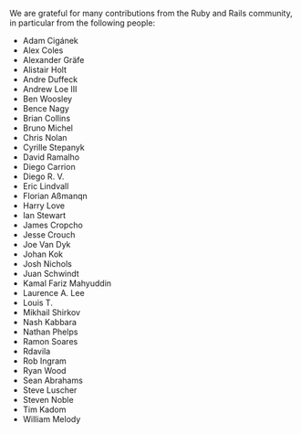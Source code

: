 We are grateful for many contributions from the Ruby and Rails
community, in particular from the following people:

* Adam Cigánek
* Alex Coles
* Alexander Gräfe
* Alistair Holt
* Andre Duffeck
* Andrew Loe III
* Ben Woosley
* Bence Nagy
* Brian Collins
* Bruno Michel
* Chris Nolan
* Cyrille Stepanyk
* David Ramalho
* Diego Carrion
* Diego R. V.
* Eric Lindvall
* Florian Aßmanqn
* Harry Love
* Ian Stewart
* James Cropcho
* Jesse Crouch
* Joe Van Dyk
* Johan Kok
* Josh Nichols
* Juan Schwindt
* Kamal Fariz Mahyuddin
* Laurence A. Lee
* Louis T.
* Mikhail Shirkov
* Nash Kabbara
* Nathan Phelps
* Ramon Soares
* Rdavila
* Rob Ingram
* Ryan Wood
* Sean Abrahams
* Steve Luscher
* Steven Noble
* Tim Kadom
* William Melody